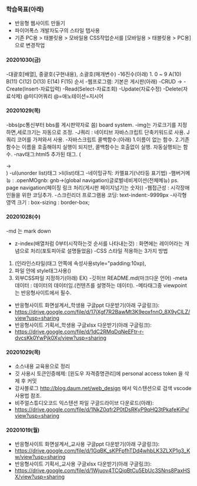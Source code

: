 ### 학습목표(아래)

- 반응형 웹사이트 만들기
- 파이어폭스 개발자도구의 스타일 탭사용
- 기존 PC용 > 태블릿용 > 모바일용 CSS작업순서를 [모바일용 > 태블릿용 > PC용] 으로 변경작업
#### 20201030(금)
-대괄호[배열], 중괄호{구현내용}, 소괄호(매개변수)
-16진수(아래)
    1. 0 ~ 9 A(10) B(11) C(12) D(13) E(14) F(15) 순서
-웹프로그램: 기본은 게시판(아래)
-CRUD ->
-Create(Insert-자료입력)
-Read(Select-자료조회)
-Update(자료수정)
-Delete(자료삭제)
@미디어쿼리
@=애노테이션=지시어
#### 20201029(목)
-bbs(pc통신부터 bbs를 게시판약자로 씀) board system.
-img는 가로크기를 지정하면,세로크기는 자동으로 조정.
-J쿼리 : 네이티브 자바스크립트 단축키워드로 사용.
J쿼리 코어를 가져와서 사용.
-자바스크립트 콜백함수:(아래)
    1.이름이 없는 함수.
    2.기존함수는 이름을 호출해야지 실행이 되지만, 콜백함수는 호출없이 실행. 자동실행되는 함수.
-nav태그:html5 추가된 태그.
(<div id='nav'></div> -> <nav></nav>)
-ul(unorder list)태그 >li(list)태그
-네이밍규칙: 카멜표기(낙타등 표기법)
-햄버거메뉴 : .openMOgnb: gnb->(global navigation)글로벌네비게이션(전체메뉴)
ps. page navigation(페이징 링크 처리(게시판 페이지넘기는 숫자))
-웹접근성 : 시각장애인들을 위한 코딩추가.
-스크린리더 프로그램용 코딩: text-indent:-9999px
-사각형 영역 크기 : box-sizing : border-box; 
#### 20201028(수)
-md 는 mark down
- z-index(배열처럼 0부터시작하는것 순서를 나타내는것) : 화면에는 레이어라는 개념으로 처리(포토피아로 설명들었음)
-CSS 스타일 적용하는 3가지 방법
1. (인라인스타일(태그 안쪽에 속성사용style="padding:10xp),
2. 파일 안에 style태그사용(<style>내부스타일</style>)
3. 외부CSS파일 지정하기(아래)
    EX)<link href="css파일위치">
-깃허브 README.md(마크다운 언어)
-meta데이터 : 데이터의 데이터임.(컨텐츠를 설명하는 데이터).
-메타태그중 viewpoint는 반응형사이트에서 필수.
- 반응형사이트 화면설계서_학생용 구글ppt 다운받기(아래 구글링크):
- https://drive.google.com/file/d/17jXgf7R2BawMt3K9eoxfnnO_8X9yClLZ/view?usp=sharing
- 반응형사이트 기획서_학생용 구글xlsx 다운받기(아래 구글링크):
- https://drive.google.com/file/d/1dC2RMqDqNeEFtr-r-dvcsKk0YwPjk0Xy/view?usp=sharing

#### 20201029(목)

- 소스내용 교육용으로 정리
- 깃 사용시 토큰인증헤제: [윈도우 자격증명관리]에 personal access token 을 삭제 후 커밋
- 강사블로그 http://blog.daum.net/web_design 에서 익스텐션으로 검색 vscode 사용법 참조.
- 비주얼스튜디오코드 익스텐션 파일 구글드라이브 다운로드(아래):
- https://drive.google.com/file/d/1NkZ0qfr2P0tDsRKyP9qHQ3tPkafeKiPv/view?usp=sharing

#### 20201019(월)

- 반응형사이트 화면설계서_교사용 구글ppt 다운받기(아래 구글링크):
- https://drive.google.com/file/d/1GqBK_sKPFpfhTDd4whbLK3ZLXP1g3_Kw/view?usp=sharing
- 반응형사이트 기획서_교사용 구글xlsx 다운받기(아래 구글링크):
- https://drive.google.com/file/d/1Wjuov4TCQjqBtCu5EbUc3SNns8PaxHSX/view?usp=sharing

